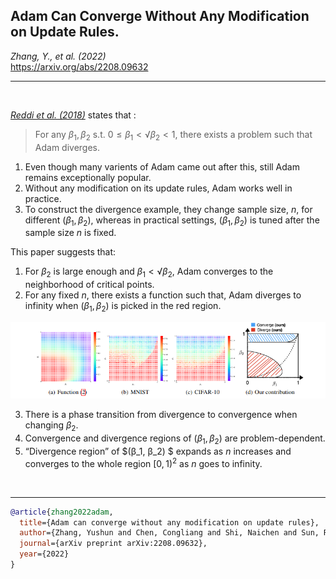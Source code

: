 ## Adam Can Converge Without Any Modification on Update Rules.  

*Zhang, Y., et al. (2022)*   
https://arxiv.org/abs/2208.09632  
__________________________________________________________________________________________________________________________________
<br>

*[Reddi et al. (2018)](on-the-convergence-of-adam.md)* states that :  

> For any $β_1, β_2$ s.t. $0 ≤ β_1 < √β_2 < 1$, there exists a problem such that Adam diverges.

1. Even though many varients of Adam came out after this, still Adam remains exceptionally popular. 
2. Without any modification on its update rules, Adam works well in practice.
3. To construct the divergence example, they change sample size, $n$, for different $(β_1, β_2)$, whereas in practical settings, $(β_1, β_2)$ is tuned after the sample size $n$ is fixed.

This paper suggests that:
1. For $β_2$ is large enough and $β_1 < √β_2,$ Adam converges to the neighborhood of critical points.
2. For any fixed $n$, there exists a function such that, Adam diverges to infinity when $(β_1, β_2)$ is picked in the red region.  

![adam-can-converge](adam-can-converg.png)  


3. There is a phase transition from divergence to convergence when changing $β_2$.
4. Convergence and divergence regions of $(β_1, β_2)$ are problem-dependent.
5. “Divergence region” of $(β_1, β_2) $ expands as $n$ increases and converges to the whole region $[0,1)^2$ as $n$ goes to infinity.<br>
<br>

  
    

__________________________________________________________________________________________________________________________________  



```bibtex
@article{zhang2022adam,
  title={Adam can converge without any modification on update rules},
  author={Zhang, Yushun and Chen, Congliang and Shi, Naichen and Sun, Ruoyu and Luo, Zhi-Quan},
  journal={arXiv preprint arXiv:2208.09632},
  year={2022}
}